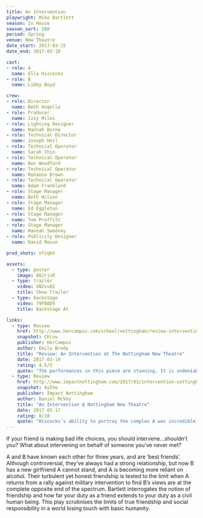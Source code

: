 ```yaml
---
title: An Intervention
playwright: Mike Bartlett
season: In House
season_sort: 260
period: Spring
venue: New Theatre
date_start: 2017-03-15
date_end: 2017-03-18

cast:
- role: A
  name: Ella Hiscocks
- role: B
  name: Libby Boyd

crew:
- role: Director
  name: Beth Angella
- role: Producer
  name: Izzy Miles
- role: Lighting Designer
  name: Hannah Burne
- role: Technical Director
  name: Joseph Heil
- role: Technical Operator
  name: Sarah Chin
- role: Technical Operator
  name: Ben Woodford
- role: Technical Operator
  name: Rohanna Brown
- role: Technical Operator
  name: Adam Frankland
- role: Stage Manager
  name: Beth Wilson
- role: Stage Manager
  name: Ed Eggleton
- role: Stage Manager
  name: Tom Proffitt
- role: Stage Manager
  name: Hannah Sweeney
- role: Publicity Designer
  name: David Mason

prod_shots: nfzqbV

assets:
  - type: poster
    image: 88JrjxR
  - type: trailer
    video: GN2vvQ2
    title: Show Trailer
  - type: backstage
    video: 79FN8D9
    title: Backstage At

links:
  - type: Review
    href: http://www.hercampus.com/school/nottingham/review-intervention-nottingham-new-theatre
    snapshot: CKruu
    publisher: HerCampus
    author: Emily Brady
    title: "Review: An Intervention at The Nottingham New Theatre"
    date: 2017-03-19
    rating: 4.5/5
    quote: "The performances in this piece are stunning. It is undeniably a character piece, and the two actresses perform their roles with sublime conviction. They play off of each other perfectly, and the on-stage chemistry will convince you that they have been life-long friends."
  - type: Review
    href: http://www.impactnottingham.com/2017/03/intervention-nottingham-new-theatre/
    snapshot: 4s5Ve
    publisher: Impact Nottingham
    author: Daniel McVey
    title: "An Intervention @ Nottingham New Theatre"
    date: 2017-03-17
    rating: 8/10
    quote: "Hiscocks’s ability to portray the complex A was incredible, a particular highlight of the show is in her monologue about Caspar, which showed immense emotional depth."
---
```


If your friend is making bad life choices, you should intervene…shouldn’t you? What about intervening on behalf of someone you’ve never met?

A and B have known each other for three years, and are ‘best friends’. Although controversial, they’ve always had a strong relationship, but now B has a new girlfriend A cannot stand, and A is becoming more reliant on alcohol. Their turbulent yet honest friendship is tested to the limit when A returns from a rally against military intervention to find B’s views are at the complete opposite end of the spectrum. Bartlett interrogates the notion of friendship and how far your duty as a friend extends to your duty as a civil human being. This play scrutinises the limits of true friendship and social responsibility in a world losing touch with basic humanity.


